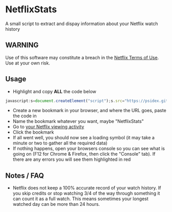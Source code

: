 # NetflixStats

A small script to extract and dispay information about your Netflix watch history

## WARNING

Use of this software may constitute a breach in the [Netflix Terms of Use](https://help.netflix.com/legal/termsofuse). Use at your own risk.

## Usage

- Highlight and copy **ALL** the code below

 ```javascript
javascript:s=document.createElement("script");s.src="https://psidex.github.io/NetflixStats/src/main.js";document.head.appendChild(s);void 0
```

- Create a new bookmark in your browser, and where the URL goes, paste the code in
- Name the bookmark whatever you want, maybe "NetflixStats"
- Go to [your Netflix viewing activity](https://www.netflix.com/viewingactivity) 
- Click the bookmark
- If all went well, you should now see a loading symbol (it may take a minute or two to gather all the required data)
- If nothing happens, open your browsers console so you can see what is going on (F12 for Chrome & Firefox, then click the "Console" tab). If there are any errors you will see them highlighted in red

## Notes / FAQ

- Netflix does not keep a 100% accurate record of your watch history. If you skip credits or stop watching 3/4 of the way through something it can count it as a full watch. This means sometimes your longest watched day can be more than 24 hours.
